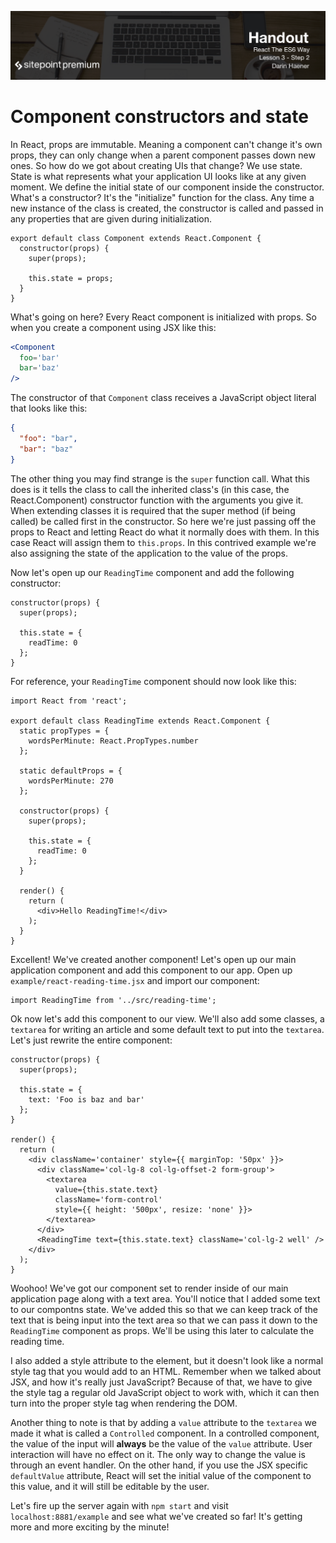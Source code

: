 ![](headings/3.2.png)

# Component constructors and state

In React, props are immutable. Meaning a component can't change it's own props, they can only change when a parent component passes down new ones. So how do we got about creating UIs that change? We use state. State is what represents what your application UI looks like at any given moment. We define the initial state of our component inside the constructor. What's a constructor? It's the "initialize" function for the class. Any time a new instance of the class is created, the constructor is called and passed in any properties that are given during initialization.

```es6
export default class Component extends React.Component {
  constructor(props) {
    super(props);

    this.state = props;
  }
}
```

What's going on here? Every React component is initialized with props. So when you create a component using JSX like this:

```jsx
<Component
  foo='bar'
  bar='baz'
/>
```

The constructor of that `Component` class receives a JavaScript object literal that looks like this:

```json
{
  "foo": "bar",
  "bar": "baz"
}
```

The other thing you may find strange is the `super` function call. What this does is it tells the class to call the inherited class's (in this case, the React.Component) constructor function with the arguments you give it. When extending classes it is required that the super method (if being called) be called first in the constructor. So here we're just passing off the props to React and letting React do what it normally does with them. In this case React will assign them to `this.props`. In this contrived example we're also assigning the state of the application to the value of the props.

Now let's open up our `ReadingTime` component and add the following constructor:

```es6
constructor(props) {
  super(props);

  this.state = {
    readTime: 0
  };
}
```

For reference, your `ReadingTime` component should now look like this:

```es6
import React from 'react';

export default class ReadingTime extends React.Component {
  static propTypes = {
    wordsPerMinute: React.PropTypes.number
  };

  static defaultProps = {
    wordsPerMinute: 270
  };

  constructor(props) {
    super(props);

    this.state = {
      readTime: 0
    };
  }

  render() {
    return (
      <div>Hello ReadingTime!</div>
    );
  }
}
```

Excellent! We've created another component! Let's open up our main application component and add this component to our app. Open up `example/react-reading-time.jsx` and import our component:

```es6
import ReadingTime from '../src/reading-time';
```

Ok now let's add this component to our view. We'll also add some classes, a `textarea` for writing an article and some default text to put into the `textarea`. Let's just rewrite the entire component:

```es6
constructor(props) {
  super(props);

  this.state = {
    text: 'Foo is baz and bar'
  };
}

render() {
  return (
    <div className='container' style={{ marginTop: '50px' }}>
      <div className='col-lg-8 col-lg-offset-2 form-group'>
        <textarea
          value={this.state.text}
          className='form-control'
          style={{ height: '500px', resize: 'none' }}>
        </textarea>
      </div>
      <ReadingTime text={this.state.text} className='col-lg-2 well' />
    </div>
  );
}
```

Woohoo! We've got our component set to render inside of our main application page along with a text area. You'll notice that I added some text to our compontns state. We've added this so that we can keep track of the text that is being input into the text area so that we can pass it down to the
`ReadingTime` component as props. We'll be using this later to calculate the reading time.

I also added a style attribute to the element, but it doesn't look like a normal style tag that you would add to an HTML. Remember when we talked about JSX, and how it's really just JavaScript? Because of that, we have to give the style tag a regular old JavaScript object to work with, which it can then turn into the proper style tag when rendering the DOM.

Another thing to note is that by adding a `value` attribute to the `textarea` we made it what is called a `Controlled` component. In a controlled component, the value of the input will **always** be the value of the `value` attribute. User interaction will have no effect on it. The only way to change the value is through an event handler. On the other hand, if you use the JSX specific `defaultValue` attribute, React will set the initial value of the component to this value, and it will still be editable by the user.

Let's fire up the server again with `npm start` and visit `localhost:8881/example` and see what we've created so far! It's getting more and more exciting by the minute!
